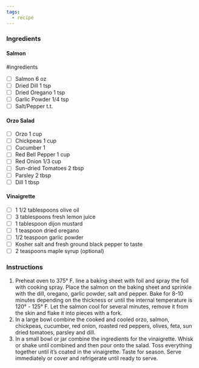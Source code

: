```yaml
---
tags:
  - recipe
---
```


### Ingredients
#### Salmon
#ingredients
- [ ] Salmon 6 oz
- [ ] Dried Dill 1 tsp
- [ ] Dried Oregano 1 tsp
- [ ] Garlic Powder 1/4 tsp
- [ ] Salt/Pepper t.t.
#### Orzo Salad
- [ ] Orzo 1 cup
- [ ] Chickpeas 1 cup
- [ ] Cucumber 1
- [ ] Red Bell Pepper 1 cup
- [ ] Red Onion 1/3 cup
- [ ] Sun-dried Tomatoes 2 tbsp
- [ ] Parsley 2 tbsp
- [ ] Dill 1 tbsp
#### Vinaigrette
- [ ] 1 1/2 tablespoons olive oil
- [ ] 3 tablespoons fresh lemon juice
- [ ] 1 tablespoon dijon mustard
- [ ] 1 teaspoon dried oregano
- [ ] 1/2 teaspoon garlic powder
- [ ] Kosher salt and fresh ground black pepper to taste
- [ ] 2 teaspoons maple syrup (optional)

### Instructions

1. Preheat oven to 375° F. line a baking sheet with foil and spray the foil with cooking spray. Place the salmon on the baking sheet and sprinkle with the dill, oregano, garlic powder, salt and pepper. Bake for 8-10 minutes depending on the thickness or until the internal temperature is 120° - 125° F. Let the salmon cool for several minutes, remove it from the skin and flake it into pieces with a fork.
2. In a large bowl combine the cooked and cooled orzo, salmon, chickpeas, cucumber, red onion, roasted red peppers, olives, feta, sun dried tomatoes, parsley and dill. 
3. In a small bowl or jar combine the ingredients for the vinaigrette. Whisk or shake until combined and then pour onto the salad. Toss everything together until it’s coated in the vinaigrette. Taste for season. Serve immediately or cover and refrigerate until ready to serve.

